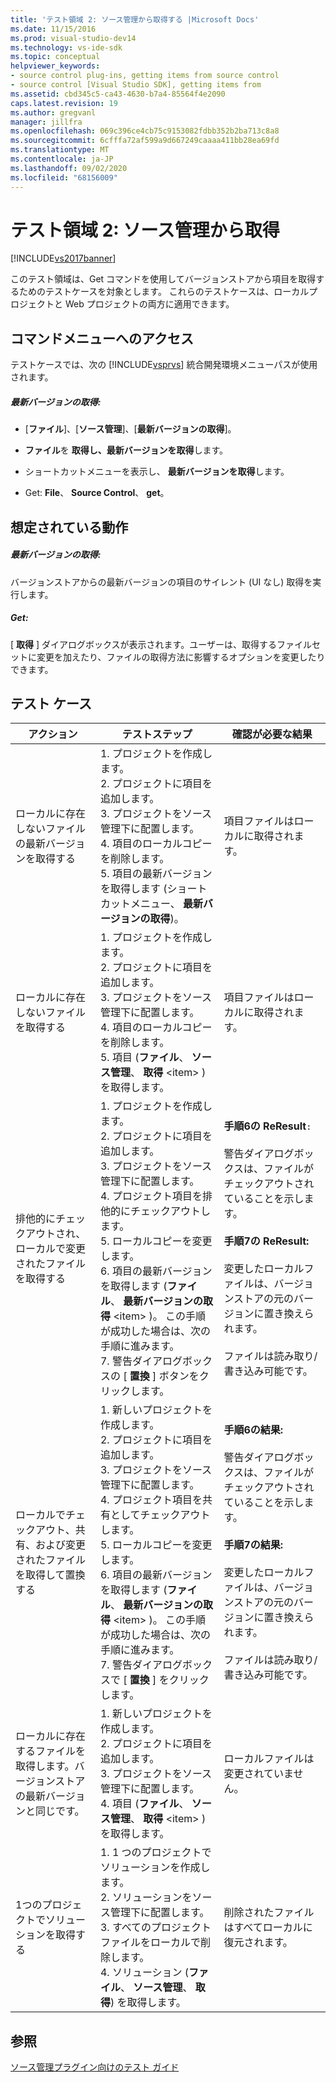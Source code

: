 ```yaml
---
title: 'テスト領域 2: ソース管理から取得する |Microsoft Docs'
ms.date: 11/15/2016
ms.prod: visual-studio-dev14
ms.technology: vs-ide-sdk
ms.topic: conceptual
helpviewer_keywords:
- source control plug-ins, getting items from source control
- source control [Visual Studio SDK], getting items from
ms.assetid: cbd345c5-ca43-4630-b7a4-85564f4e2090
caps.latest.revision: 19
ms.author: gregvanl
manager: jillfra
ms.openlocfilehash: 069c396ce4cb75c9153082fdbb352b2ba713c8a8
ms.sourcegitcommit: 6cfffa72af599a9d667249caaaa411bb28ea69fd
ms.translationtype: MT
ms.contentlocale: ja-JP
ms.lasthandoff: 09/02/2020
ms.locfileid: "68156009"
---
```

# <a name="test-area-2-get-from-source-control"></a>テスト領域 2: ソース管理から取得
[!INCLUDE[vs2017banner](../../includes/vs2017banner.md)]

このテスト領域は、Get コマンドを使用してバージョンストアから項目を取得するためのテストケースを対象とします。 これらのテストケースは、ローカルプロジェクトと Web プロジェクトの両方に適用できます。  
  
## <a name="command-menu-access"></a>コマンドメニューへのアクセス  
 テストケースでは、次の [!INCLUDE[vsprvs](../../includes/vsprvs-md.md)] 統合開発環境メニューパスが使用されます。  
  
##### <a name="get-latest-version"></a>最新バージョンの取得:  
  
- [**ファイル**]、[**ソース管理**]、[**最新バージョンの取得**]。  
  
- **ファイル**を **取得し、最新バージョンを取得**します。  
  
- ショートカットメニューを表示し、 **最新バージョンを取得**します。  
  
- Get: **File**、 **Source Control**、 **get**。  
  
## <a name="expected-behavior"></a>想定されている動作  
  
##### <a name="get-latest-version"></a>最新バージョンの取得:  
 バージョンストアからの最新バージョンの項目のサイレント (UI なし) 取得を実行します。  
  
##### <a name="get"></a>Get:   
 [ **取得** ] ダイアログボックスが表示されます。ユーザーは、取得するファイルセットに変更を加えたり、ファイルの取得方法に影響するオプションを変更したりできます。  
  
## <a name="test-cases"></a>テスト ケース  
  
|アクション|テストステップ|確認が必要な結果|  
|------------|----------------|--------------------------------|  
|ローカルに存在しないファイルの最新バージョンを取得する|1. プロジェクトを作成します。<br />2. プロジェクトに項目を追加します。<br />3. プロジェクトをソース管理下に配置します。<br />4. 項目のローカルコピーを削除します。<br />5. 項目の最新バージョンを取得します (ショートカットメニュー、 **最新バージョンの取得**)。|項目ファイルはローカルに取得されます。|  
|ローカルに存在しないファイルを取得する|1. プロジェクトを作成します。<br />2. プロジェクトに項目を追加します。<br />3. プロジェクトをソース管理下に配置します。<br />4. 項目のローカルコピーを削除します。<br />5. 項目 (**ファイル**、 **ソース管理**、 **取得** \<item> ) を取得します。|項目ファイルはローカルに取得されます。|  
|排他的にチェックアウトされ、ローカルで変更されたファイルを取得する|1. プロジェクトを作成します。<br />2. プロジェクトに項目を追加します。<br />3. プロジェクトをソース管理下に配置します。<br />4. プロジェクト項目を排他的にチェックアウトします。<br />5. ローカルコピーを変更します。<br />6. 項目の最新バージョンを取得します (**ファイル**、 **最新バージョンの取得** \<item> )。 この手順が成功した場合は、次の手順に進みます。<br />7. 警告ダイアログボックスの [ **置換** ] ボタンをクリックします。|**手順6の ReResult**`:`<br /><br /> 警告ダイアログボックスは、ファイルがチェックアウトされていることを示します。<br /><br /> **手順7の ReResult:**<br /><br /> 変更したローカルファイルは、バージョンストアの元のバージョンに置き換えられます。<br /><br /> ファイルは読み取り/書き込み可能です。|  
|ローカルでチェックアウト、共有、および変更されたファイルを取得して置換する|1. 新しいプロジェクトを作成します。<br />2. プロジェクトに項目を追加します。<br />3. プロジェクトをソース管理下に配置します。<br />4. プロジェクト項目を共有としてチェックアウトします。<br />5. ローカルコピーを変更します。<br />6. 項目の最新バージョンを取得します (**ファイル**、 **最新バージョンの取得** \<item> )。 この手順が成功した場合は、次の手順に進みます。<br />7. 警告ダイアログボックスで [ **置換** ] をクリックします。|**手順6の結果:**<br /><br /> 警告ダイアログボックスは、ファイルがチェックアウトされていることを示します。<br /><br /> **手順7の結果:**<br /><br /> 変更したローカルファイルは、バージョンストアの元のバージョンに置き換えられます。<br /><br /> ファイルは読み取り/書き込み可能です。|  
|ローカルに存在するファイルを取得します。バージョンストアの最新バージョンと同じです。|1. 新しいプロジェクトを作成します。<br />2. プロジェクトに項目を追加します。<br />3. プロジェクトをソース管理下に配置します。<br />4. 項目 (**ファイル**、 **ソース管理**、 **取得** \<item> ) を取得します。|ローカルファイルは変更されていません。|  
|1つのプロジェクトでソリューションを取得する|1. 1 つのプロジェクトでソリューションを作成します。<br />2. ソリューションをソース管理下に配置します。<br />3. すべてのプロジェクトファイルをローカルで削除します。<br />4. ソリューション (**ファイル**、 **ソース管理**、 **取得**) を取得します。|削除されたファイルはすべてローカルに復元されます。|  
  
## <a name="see-also"></a>参照  
 [ソース管理プラグイン向けのテスト ガイド](../../extensibility/internals/test-guide-for-source-control-plug-ins.md)
